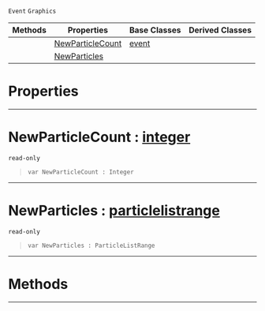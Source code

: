  `Event` `Graphics`



|Methods|Properties|Base Classes|Derived Classes|
|---|---|---|---|
| |[ NewParticleCount](https://github.com/zeroengineteam/ZeroDocs/code_reference/class_reference/particleevent.markdown#newparticlecount-zero-en)|[event](https://github.com/zeroengineteam/ZeroDocs/code_reference/class_reference/event.markdown)| |
| |[ NewParticles](https://github.com/zeroengineteam/ZeroDocs/code_reference/class_reference/particleevent.markdown#newparticles-zero-engine)| | |


 #  Properties


---  
 #  NewParticleCount : [integer](https://github.com/zeroengineteam/ZeroDocs/code_reference/zilch_base_types/integer.markdown)

 `read-only`

> 
> ``` lang=cpp, name=Zilch
> var NewParticleCount : Integer


---  
 #  NewParticles : [particlelistrange](https://github.com/zeroengineteam/ZeroDocs/code_reference/class_reference/particlelistrange.markdown)

 `read-only`

> 
> ``` lang=cpp, name=Zilch
> var NewParticles : ParticleListRange


---  
 #  Methods


---  
 

 
